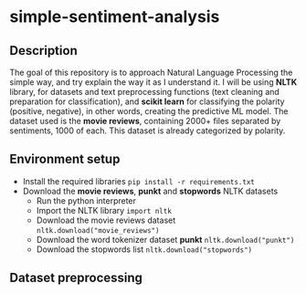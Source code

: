 # simple-sentiment-analysis

## Description
The goal of this repository is to approach Natural Language Processing the simple way, and try explain the way it as I understand it.
I will be using **NLTK** library, for datasets and text preprocessing functions (text cleaning and preparation for classification), and **scikit learn** for classifying the polarity (positive, negative), in other words, creating the predictive ML model.
The dataset used is the **movie reviews**, containing 2000+ files separated by sentiments, 1000 of each.
This dataset is already categorized by polarity.

## Environment setup
- Install the required libraries `pip install -r requirements.txt`
- Download the **movie reviews**, **punkt** and **stopwords** NLTK datasets
    - Run the python interpreter
    - Import the NLTK library `import nltk`
    - Download the movie reviews dataset `nltk.download("movie_reviews")`
    - Download the word tokenizer dataset **punkt** `nltk.download("punkt")`
    - Download the stopwords list `nltk.download("stopwords")`


## Dataset preprocessing